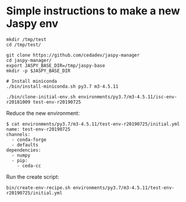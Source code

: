 # Simple instructions to make a new Jaspy env

```
mkdir /tmp/test
cd /tmp/test/

git clone https://github.com/cedadev/jaspy-manager
cd jaspy-manager/
export JASPY_BASE_DIR=/tmp/jaspy-base
mkdir -p $JASPY_BASE_DIR

# Install miniconda
./bin/install-miniconda.sh py3.7 m3-4.5.11

./bin/clone-initial-env.sh environments/py3.7/m3-4.5.11/isc-env-r20181009 test-env-r20190725
```

Reduce the new environment:

```
$ cat environments/py3.7/m3-4.5.11/test-env-r20190725/initial.yml
name: test-env-r20190725
channels:
  - conda-forge
  - defaults
dependencies:
  - numpy
  - pip:
    - ceda-cc
```

Run the create script:

```
bin/create-env-recipe.sh environments/py3.7/m3-4.5.11/test-env-r20190725/initial.yml
```


